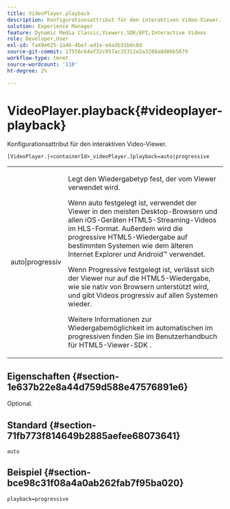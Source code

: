 ```yaml
---
title: VideoPlayer.playback
description: Konfigurationsattribut für den interaktiven Video-Viewer.
solution: Experience Manager
feature: Dynamic Media Classic,Viewers,SDK/API,Interactive Videos
role: Developer,User
exl-id: fa49e025-1a46-4be7-ad1e-eda3b31bdc8d
source-git-commit: 17556c64af32c957ac25312e2a3288a8d86b5679
workflow-type: tm+mt
source-wordcount: '110'
ht-degree: 2%

---
```


# VideoPlayer.playback{#videoplayer-playback}

Konfigurationsattribut für den interaktiven Video-Viewer.

`[VideoPlayer.|<containerId>_videoPlayer.]playback=auto|progressive`

<table id="table_441553CD34C94A58A9D7CBF772DEDDB6"> 
 <tbody> 
  <tr> 
   <td colname="col1"> <p> <span class="codeph"> auto|progressiv</span> </p> </td> 
   <td colname="col2"> <p> Legt den Wiedergabetyp fest, der vom Viewer verwendet wird. </p> <p>Wenn <span class="codeph"> auto</span> festgelegt ist, verwendet der Viewer in den meisten Desktop-Browsern und allen iOS-Geräten HTML5-Streaming-Videos im HLS-Format. Außerdem wird die progressive HTML5-Wiedergabe auf bestimmten Systemen wie dem älteren Internet Explorer und Android™ verwendet. </p> <p>Wenn <span class="codeph"> Progressive</span> festgelegt ist, verlässt sich der Viewer nur auf die HTML5-Wiedergabe, wie sie nativ von Browsern unterstützt wird, und gibt Videos progressiv auf allen Systemen wieder. </p> <p>Weitere Informationen zur Wiedergabemöglichkeit im <span class="codeph"> automatischen </span> im <span class="codeph"> progressiven </span> finden Sie im Benutzerhandbuch für HTML5-Viewer-SDK . </p> </td> 
  </tr> 
 </tbody> 
</table>

## Eigenschaften {#section-1e637b22e8a44d759d588e47576891e6}

Optional.

## Standard {#section-71fb773f814649b2885aefee68073641}

`auto`

## Beispiel {#section-bce98c31f08a4a0ab262fab7f95ba020}

`playback=progressive`
